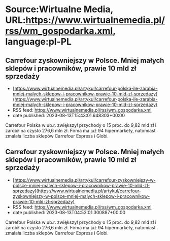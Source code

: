 # Source:Wirtualne Media, URL:https://www.wirtualnemedia.pl/rss/wm_gospodarka.xml, language:pl-PL

## Carrefour zyskowniejszy w Polsce. Mniej małych sklepów i pracowników, prawie 10 mld zł sprzedaży
 - [https://www.wirtualnemedia.pl/artykul/carrefour-polska-ile-zarabia-mniej-malych-sklepow-i-pracownikow-prawie-10-mld-zl-sprzedazy](https://www.wirtualnemedia.pl/artykul/carrefour-polska-ile-zarabia-mniej-malych-sklepow-i-pracownikow-prawie-10-mld-zl-sprzedazy)
 - RSS feed: https://www.wirtualnemedia.pl/rss/wm_gospodarka.xml
 - date published: 2023-08-13T15:43:01.648303+00:00

Carrefour Polska w ub.r. zwiększył przychody o 15 proc. do 9,82 mld zł i zarobił na czysto 276,6 mln zł. Firma ma już 94 hipermarkety, natomiast zmalała liczba sklepów Carrefour Express i Globi.

## Carrefour zyskowniejszy w Polsce. Mniej małych sklepów i pracowników, prawie 10 mld zł sprzedaży
 - [https://www.wirtualnemedia.pl/artykul/carrefour-zyskowniejszy-w-polsce-mniej-malych-sklepow-i-pracownikow-prawie-10-mld-zl-sprzedazy](https://www.wirtualnemedia.pl/artykul/carrefour-zyskowniejszy-w-polsce-mniej-malych-sklepow-i-pracownikow-prawie-10-mld-zl-sprzedazy)
 - RSS feed: https://www.wirtualnemedia.pl/rss/wm_gospodarka.xml
 - date published: 2023-08-13T04:53:01.300887+00:00

Carrefour Polska w ub.r. zwiększył przychody o 15 proc. do 9,82 mld zł i zarobił na czysto 276,6 mln zł. Firma ma już 94 hipermarkety, natomiast zmalała liczba sklepów Carrefour Express i Globi.

